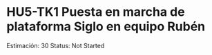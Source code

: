 # HU5-TK1 Puesta en marcha de plataforma Siglo en equipo Rubén

Estimación: 30
Status: Not Started


